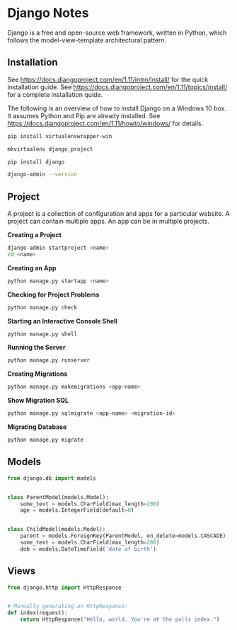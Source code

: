 # Django Notes

Django is a free and open-source web framework, written in Python, which
follows the model-view-template architectural pattern.


## Installation

See https://docs.djangoproject.com/en/1.11/intro/install/ for the quick
installation guide.  See
https://docs.djangoproject.com/en/1.11/topics/install/ for a complete
installation quide.

The following is an overview of how to install Django on a Windows 10 box.
It assumes Python and Pip are already installed.  See
https://docs.djangoproject.com/en/1.11/howto/windows/ for details.

```sh
pip install virtualenvwrapper-win
```

```sh
mkvirtualenv django_project
```

```sh
pip install django
```

```sh
django-admin --version
```


## Project

A project is a collection of configuration and apps for a particular website.
A project can contain multiple apps.  An app can be in multiple projects.

**Creating a Project**

```sh
django-admin startproject <name>
cd <name>
```

**Creating an App**

```sh
python manage.py startapp <name>
```

**Checking for Project Problems**

```sh
python manage.py check
```

**Starting an Interactive Console Shell**

```sh
python manage.py shell
```

**Running the Server**

```sh
python manage.py runserver
```

**Creating Migrations**

```sh
python manage.py makemigrations <app-name>
```

**Show Migration SQL**

```sh
python manage.py sqlmigrate <app-name> <migration-id>
```

**Migrating Database**

```sh
python manage.py migrate
```


## Models

```python
from django.db import models


class ParentModel(models.Model):
    some_text = models.CharField(max_length=200)
    age = models.IntegerField(default=0)


class ChildModel(models.Model):
    parent = models.ForeignKey(ParentModel, on_delete=models.CASCADE)
    some_text = models.CharField(max_length=200)
    dob = models.DateTimeField('date of birth')

```


## Views

```python
from django.http import HttpResponse


# Manually generating an HttpResponse:
def index(request):
    return HttpResponse("Hello, world. You're at the polls index.")

```
